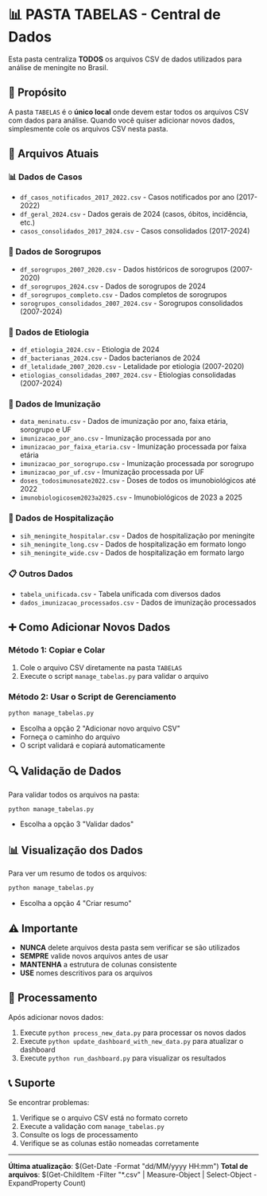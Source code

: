 # 📊 PASTA TABELAS - Central de Dados

Esta pasta centraliza **TODOS** os arquivos CSV de dados utilizados para análise de meningite no Brasil.

## 🎯 Propósito

A pasta `TABELAS` é o **único local** onde devem estar todos os arquivos CSV com dados para análise. Quando você quiser adicionar novos dados, simplesmente cole os arquivos CSV nesta pasta.

## 📁 Arquivos Atuais

### 📊 Dados de Casos
- `df_casos_notificados_2017_2022.csv` - Casos notificados por ano (2017-2022)
- `df_geral_2024.csv` - Dados gerais de 2024 (casos, óbitos, incidência, etc.)
- `casos_consolidados_2017_2024.csv` - Casos consolidados (2017-2024)

### 🦠 Dados de Sorogrupos
- `df_sorogrupos_2007_2020.csv` - Dados históricos de sorogrupos (2007-2020)
- `df_sorogrupos_2024.csv` - Dados de sorogrupos de 2024
- `df_sorogrupos_completo.csv` - Dados completos de sorogrupos
- `sorogrupos_consolidados_2007_2024.csv` - Sorogrupos consolidados (2007-2024)

### 🧬 Dados de Etiologia
- `df_etiologia_2024.csv` - Etiologia de 2024
- `df_bacterianas_2024.csv` - Dados bacterianos de 2024
- `df_letalidade_2007_2020.csv` - Letalidade por etiologia (2007-2020)
- `etiologias_consolidadas_2007_2024.csv` - Etiologias consolidadas (2007-2024)

### 💉 Dados de Imunização
- `data_meninatu.csv` - Dados de imunização por ano, faixa etária, sorogrupo e UF
- `imunizacao_por_ano.csv` - Imunização processada por ano
- `imunizacao_por_faixa_etaria.csv` - Imunização processada por faixa etária
- `imunizacao_por_sorogrupo.csv` - Imunização processada por sorogrupo
- `imunizacao_por_uf.csv` - Imunização processada por UF
- `doses_todosimunosate2022.csv` - Doses de todos os imunobiológicos até 2022
- `imunobiologicosem2023a2025.csv` - Imunobiológicos de 2023 a 2025

### 🏥 Dados de Hospitalização
- `sih_meningite_hospitalar.csv` - Dados de hospitalização por meningite
- `sih_meningite_long.csv` - Dados de hospitalização em formato longo
- `sih_meningite_wide.csv` - Dados de hospitalização em formato largo

### 📋 Outros Dados
- `tabela_unificada.csv` - Tabela unificada com diversos dados
- `dados_imunizacao_processados.csv` - Dados de imunização processados

## ➕ Como Adicionar Novos Dados

### Método 1: Copiar e Colar
1. Cole o arquivo CSV diretamente na pasta `TABELAS`
2. Execute o script `manage_tabelas.py` para validar o arquivo

### Método 2: Usar o Script de Gerenciamento
```bash
python manage_tabelas.py
```
- Escolha a opção 2 "Adicionar novo arquivo CSV"
- Forneça o caminho do arquivo
- O script validará e copiará automaticamente

## 🔍 Validação de Dados

Para validar todos os arquivos na pasta:
```bash
python manage_tabelas.py
```
- Escolha a opção 3 "Validar dados"

## 📊 Visualização dos Dados

Para ver um resumo de todos os arquivos:
```bash
python manage_tabelas.py
```
- Escolha a opção 4 "Criar resumo"

## ⚠️ Importante

- **NUNCA** delete arquivos desta pasta sem verificar se são utilizados
- **SEMPRE** valide novos arquivos antes de usar
- **MANTENHA** a estrutura de colunas consistente
- **USE** nomes descritivos para os arquivos

## 🔄 Processamento

Após adicionar novos dados:
1. Execute `python process_new_data.py` para processar os novos dados
2. Execute `python update_dashboard_with_new_data.py` para atualizar o dashboard
3. Execute `python run_dashboard.py` para visualizar os resultados

## 📞 Suporte

Se encontrar problemas:
1. Verifique se o arquivo CSV está no formato correto
2. Execute a validação com `manage_tabelas.py`
3. Consulte os logs de processamento
4. Verifique se as colunas estão nomeadas corretamente

---

**Última atualização**: $(Get-Date -Format "dd/MM/yyyy HH:mm")
**Total de arquivos**: $(Get-ChildItem -Filter "*.csv" | Measure-Object | Select-Object -ExpandProperty Count)
